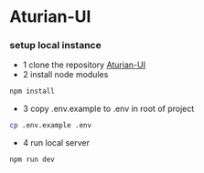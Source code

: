 # Aturian-UI

### setup local instance

- 1 clone the repository [Aturian-UI](git@github.com:Aturian/aturian-ui.git)
- 2 install node modules

```sh
npm install
```

- 3 copy .env.example to .env in root of project

```sh
cp .env.example .env
```

- 4 run local server

```sh
npm run dev
```
